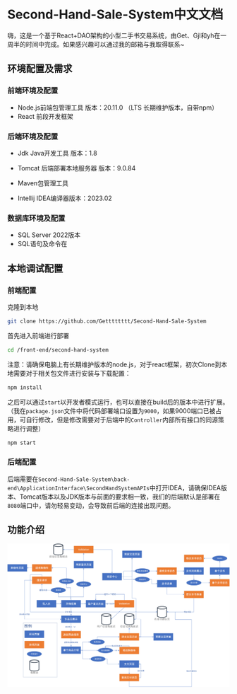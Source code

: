 # Second-Hand-Sale-System中文文档

嗨，这是一个基于React+DAO架构的小型二手书交易系统，由Get、Gjl和yh在一周半的时间中完成。如果感兴趣可以通过我的邮箱与我取得联系~

## 环境配置及需求

### 前端环境及配置

- Node.js前端包管理工具 版本：20.11.0 （LTS 长期维护版本，自带npm）
- React 前段开发框架

### 后端环境及配置

- Jdk Java开发工具 版本：1.8

- Tomcat 后端部署本地服务器 版本：9.0.84

- Maven包管理工具
- Intellij IDEA编译器版本：2023.02

### 数据库环境及配置

- SQL Server 2022版本
- SQL语句及命令在

## 本地调试配置

### 前端配置

克隆到本地

``````bash
git clone https://github.com/Getttttttt/Second-Hand-Sale-System
``````

首先进入前端进行部署

```bash
cd /front-end/second-hand-system
```

注意：请确保电脑上有长期维护版本的node.js，对于react框架，初次Clone到本地需要对于相关包文件进行安装与下载配置：

```bash
npm install
```

之后可以通过`start`以开发者模式运行，也可以直接在build后的版本中进行扩展。（我在`package.json`文件中将代码部署端口设置为`9000`，如果9000端口已被占用，可自行修改，但是修改需要对于后端中的`Controller`内部所有接口的同源策略进行调整）

```bash
npm start
```

### 后端配置

后端需要在`Second-Hand-Sale-System\back-end\ApplicationInterface\SecondHandSystemAPIs`中打开IDEA，请确保IDEA版本、Tomcat版本以及JDK版本与前面的要求相一致，我们的后端默认是部署在`8080`端口中，请勿轻易变动，会导致前后端的连接出现问题。

## 功能介绍

![image-20240122003643384](assets/image-20240122003643384.png)

